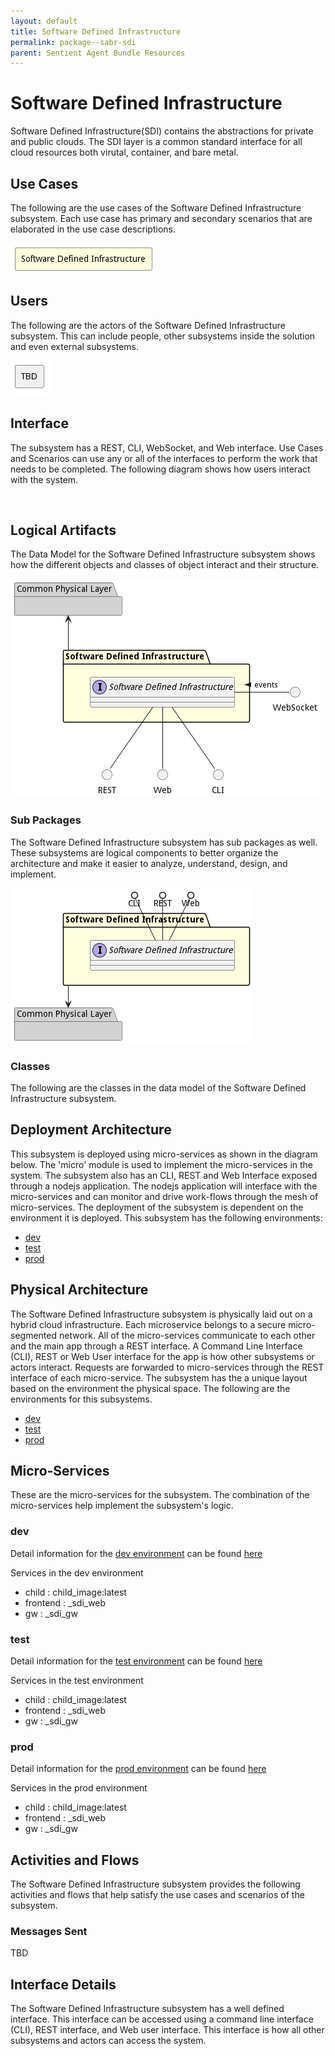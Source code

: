 ```yaml
---
layout: default
title: Software Defined Infrastructure
permalink: package--sabr-sdi
parent: Sentient Agent Bundle Resources
---
```


# Software Defined Infrastructure

Software Defined Infrastructure(SDI) contains the abstractions for private and public clouds. The SDI layer is a common standard interface for all cloud resources both virutal, container, and bare metal.



## Use Cases

The following are the use cases of the Software Defined Infrastructure subsystem. Each use case has primary and secondary scenarios
that are elaborated in the use case descriptions.



![UseCase Diagram](./usecases.png)

## Users

The following are the actors of the Software Defined Infrastructure subsystem. This can include people, other subsystems
inside the solution and even external subsystems.



![User Interaction](./userinteraction.png)

## Interface

The subsystem has a REST, CLI, WebSocket, and Web interface. Use Cases and Scenarios can use any or all
of the interfaces to perform the work that needs to be completed. The following  diagram shows how
users interact with the system.

![Scenario Mappings Diagram](./scenariomapping.png)



## Logical Artifacts

The Data Model for the  Software Defined Infrastructure subsystem shows how the different objects and classes of object interact
and their structure.

![Sub Package Diagram](./subpackage.png)

### Sub Packages

The Software Defined Infrastructure subsystem has sub packages as well. These subsystems are logical components to better
organize the architecture and make it easier to analyze, understand, design, and implement.



![Logical Diagram](./logical.png)

### Classes

The following are the classes in the data model of the Software Defined Infrastructure subsystem.




## Deployment Architecture

This subsystem is deployed using micro-services as shown in the diagram below. The 'micro' module is
used to implement the micro-services in the system. The subsystem also has an CLI, REST and Web Interface
exposed through a nodejs application. The nodejs application will interface with the micro-services and
can monitor and drive work-flows through the mesh of micro-services. The deployment of the subsystem is
dependent on the environment it is deployed. This subsystem has the following environments:
* [dev](environment--sabr-sdi-dev)
* [test](environment--sabr-sdi-test)
* [prod](environment--sabr-sdi-prod)



## Physical Architecture

The Software Defined Infrastructure subsystem is physically laid out on a hybrid cloud infrastructure. Each microservice belongs
to a secure micro-segmented network. All of the micro-services communicate to each other and the main app through a
REST interface. A Command Line Interface (CLI), REST or Web User interface for the app is how other subsystems or actors
interact. Requests are forwarded to micro-services through the REST interface of each micro-service. The subsystem has
the a unique layout based on the environment the physical space. The following are the environments for this
subsystems.
* [dev](environment--sabr-sdi-dev)
* [test](environment--sabr-sdi-test)
* [prod](environment--sabr-sdi-prod)


## Micro-Services

These are the micro-services for the subsystem. The combination of the micro-services help implement
the subsystem's logic.


### dev

Detail information for the [dev environment](environment--sabr-sdi-dev)
can be found [here](environment--sabr-sdi-dev)

Services in the dev environment

* child : child_image:latest
* frontend : _sdi_web
* gw : _sdi_gw


### test

Detail information for the [test environment](environment--sabr-sdi-test)
can be found [here](environment--sabr-sdi-test)

Services in the test environment

* child : child_image:latest
* frontend : _sdi_web
* gw : _sdi_gw


### prod

Detail information for the [prod environment](environment--sabr-sdi-prod)
can be found [here](environment--sabr-sdi-prod)

Services in the prod environment

* child : child_image:latest
* frontend : _sdi_web
* gw : _sdi_gw


## Activities and Flows
The Software Defined Infrastructure subsystem provides the following activities and flows that help satisfy the use
cases and scenarios of the subsystem.




### Messages Sent

TBD

## Interface Details
The Software Defined Infrastructure subsystem has a well defined interface. This interface can be accessed using a
command line interface (CLI), REST interface, and Web user interface. This interface is how all other
subsystems and actors can access the system.


